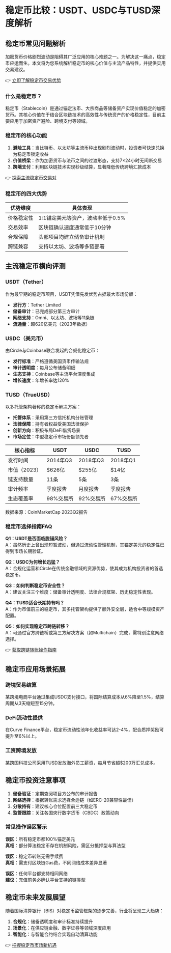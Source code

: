# 稳定币比较：USDT、USDC与TUSD深度解析

## 稳定币常见问题解析

加密货币价格剧烈波动是阻碍其广泛应用的核心难题之一。为解决这一痛点，稳定币应运而生。本文将为您系统解析稳定币的核心价值与主流产品特性，并提供实用交易建议。

👉 [立即了解稳定币交易优势](https://bit.ly/okx_welcome)

### 什么是稳定币？

稳定币（Stablecoin）是通过锚定法币、大宗商品等储备资产实现价值稳定的加密货币。其核心价值在于结合区块链技术的高效性与传统资产的价格稳定性，目前主要应用于加密资产避险、跨境支付等领域。

### 稳定币的核心功能

1. **避险工具**：当比特币、以太坊等主流币种出现剧烈波动时，投资者可快速兑换为稳定币锁定收益
2. **价值桥梁**：作为加密货币与法币之间的过渡形态，支持7×24小时无间断交易
3. **跨境支付**：利用区块链技术实现秒级结算，显著降低传统跨境汇款成本

👉 [探索主流稳定币交易对](https://bit.ly/okx_welcome)

### 稳定币的四大优势

| 优势维度       | 具体表现                          |
|----------------|-----------------------------------|
| 价格稳定性     | 1:1锚定美元等资产，波动率低于0.5% |
| 交易效率       | 区块链确认速度通常低于10分钟      |
| 合规保障       | 头部项目均建立储备审计机制        |
| 跨链兼容       | 支持以太坊、波场等多链部署        |

## 主流稳定币横向评测

### USDT（Tether）

作为最早期的稳定币项目，USDT凭借先发优势占据最大市场份额：
- **发行方**：Tether Limited
- **储备审计**：已完成部分第三方审计
- **网络支持**：Omni、以太坊、波场等11条链
- **流通量**：超620亿美元（2023年数据）

### USDC（美元币）

由Circle与Coinbase联合发起的合规化稳定币：
- **发行标准**：严格遵循美国货币传输法规
- **审计透明度**：每月公布储备明细
- **生态支持**：Coinbase等主流平台深度集成
- **增长速度**：年增长率达120%

### TUSD（TrueUSD）

以多托管架构著称的稳定币解决方案：
- **托管体系**：采用第三方信托机构分账管理
- **法律保障**：持有者权益受美国法律保护
- **创新方向**：积极布局DeFi借贷场景
- **市场定位**：中型稳定币市场份额领先者

| 核心指标       | USDT         | USDC         | TUSD         |
|----------------|--------------|--------------|--------------|
| 发行时间       | 2014年Q3     | 2018年Q3     | 2018年Q1     |
| 市值（2023）   | $626亿       | $255亿       | $14亿        |
| 链支持数量     | 11条         | 5条          | 3条          |
| 审计频率       | 季度报告     | 月度报告     | 季度报告     |
| 生态覆盖率     | 98%交易所    | 92%交易所    | 67%交易所    |

数据来源：CoinMarketCap 2023Q2报告

### 稳定币选择指南FAQ

**Q1：USDT是否面临脱锚风险？**  
A：虽然历史上曾出现短暂波动，但通过流动性管理机制，其锚定美元的稳定性已得到市场长期验证。

**Q2：USDC为何增长迅猛？**  
A：合规化运营和Circle在传统金融领域的资源优势，使其成为机构投资者的首选稳定币。

**Q3：如何判断稳定币安全性？**  
A：建议关注三个维度：储备审计透明度、法律合规框架、历史稳定性表现。

**Q4：TUSD适合长期持有吗？**  
A：作为市值前三的稳定币，其多托管架构提供了额外安全层，适合中等规模资产配置。

**Q5：如何实现稳定币跨链转移？**  
A：可通过官方跨链桥或第三方解决方案（如Multichain）完成，需特别注意网络选择。

👉 [获取跨链转账操作指南](https://bit.ly/okx_welcome)

## 稳定币应用场景拓展

### 跨境贸易结算
某跨境电商平台通过集成USDC支付接口，将国际结算成本从6%降至1.5%，结算周期从3天缩短至15分钟。

### DeFi流动性提供
在Curve Finance平台，稳定币流动性池年化收益率可达2-4%，配合质押奖励可提升至6%以上。

### 工资跨境发放
某跨国科技公司采用TUSD发放海外员工薪资，每月节省超$200万汇兑成本。

## 稳定币投资注意事项

1. **储备验证**：定期查阅项目方公布的审计报告
2. **网络选择**：根据转账需求选择合适链（如ERC-20兼容性最佳）
3. **分散持有**：建议核心仓位配置前三大稳定币
4. **监管跟踪**：关注各国央行数字货币（CBDC）政策动向

### 常见操作误区警示

**误区**：所有稳定币都100%锚定美元  
**真相**：部分算法稳定币存在机制风险，需区分抵押型与算法型

**误区**：稳定币转账无需手续费  
**真相**：需支付区块链Gas费，不同网络成本差异显著

**误区**：任何平台都支持相同网络  
**建议**：充值前务必确认平台支持的链类型

## 稳定币未来发展展望

随着国际清算银行（BIS）对稳定币监管框架的逐步完善，行业将呈现三大趋势：
1. **合规化**：储备透明度和审计标准持续提升
2. **场景化**：在供应链金融、数字证券等领域深度应用
3. **智能化**：与智能合约结合实现自动清算功能

👉 [把握稳定币市场新机遇](https://bit.ly/okx_welcome)